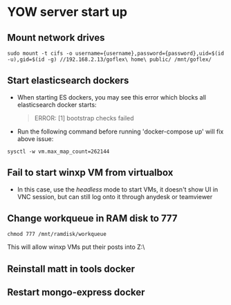 # YOW server start up

## Mount network drives
```
sudo mount -t cifs -o username={username},password={password},uid=$(id -u),gid=$(id -g) //192.168.2.13/goflex\ home\ public/ /mnt/goflex/
```

## Start elasticsearch dockers
- When starting ES dockers, you may see this error which blocks all elasticsearch docker starts:
   > ERROR: [1] bootstrap checks failed

- Run the following command before running 'docker-compose up' will fix above issue:
```
sysctl -w vm.max_map_count=262144
```

## Fail to start winxp VM from virtualbox
- In this case, use the *headless* mode to start VMs, it doesn't show UI in VNC session, but can still log onto it through anydesk or teamviewer

## Change workqueue in RAM disk to 777
```
chmod 777 /mnt/ramdisk/workqueue
```
This will allow winxp VMs put their posts into Z:\

## Reinstall matt in tools docker

## Restart mongo-express docker
